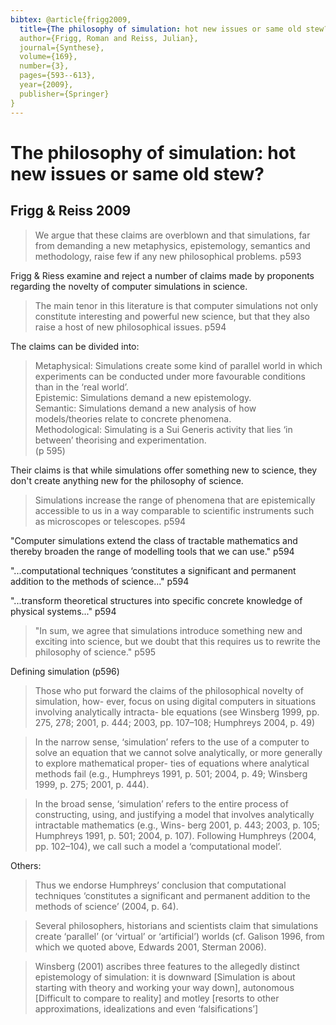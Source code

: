 ```yaml
---
bibtex: @article{frigg2009,
  title={The philosophy of simulation: hot new issues or same old stew?},
  author={Frigg, Roman and Reiss, Julian},
  journal={Synthese},
  volume={169},
  number={3},
  pages={593--613},
  year={2009},
  publisher={Springer}
}
---
```


# The philosophy of simulation: hot new issues or same old stew?

## Frigg & Reiss 2009

> We argue that these claims are overblown and that simulations, far from demanding a new metaphysics, epistemology, semantics and methodology, raise few if any new philosophical problems. p593

Frigg & Riess examine and reject a number of claims made by proponents regarding the novelty of computer simulations in science.  

>  The main tenor in this literature is that computer simulations not only constitute interesting and powerful new science, but that they also raise a host of new philosophical issues. p594

The claims can be divided into: 

> Metaphysical: Simulations create some kind of parallel world in which experiments can be conducted under more favourable conditions than in the ‘real world’.   
> Epistemic: Simulations demand a new epistemology.  
> Semantic: Simulations demand a new analysis of how models/theories relate to concrete phenomena.  
> Methodological: Simulating is a Sui Generis activity that lies ‘in between’ theorising and experimentation.  
> (p 595)

Their claims is that while simulations offer something new to science, they don't create anything new for the philosophy of science.

> Simulations increase the range of phenomena that are epistemically accessible to us in a way comparable to scientific instruments such as microscopes or telescopes. p594

"Computer simulations extend the class of tractable mathematics and thereby broaden the range of modelling tools that we can use." p594

"...computational techniques ‘constitutes a significant and permanent addition to the methods of science..." p594

"...transform theoretical structures into specific concrete knowledge of physical systems..." p594

> "In sum, we agree that simulations introduce something new and exciting into science, but we doubt that this requires us to rewrite the philosophy of science." p595

Defining simulation  (p596)

> Those who put forward the claims of the philosophical novelty of simulation, how- ever, focus on using digital computers in situations involving analytically intracta- ble equations (see Winsberg 1999, pp. 275, 278; 2001, p. 444; 2003, pp. 107–108; Humphreys 2004, p. 49)

> In the narrow sense, ‘simulation’ refers to the use of a computer to solve an equation that we cannot solve analytically, or more generally to explore mathematical proper- ties of equations where analytical methods fail (e.g., Humphreys 1991, p. 501; 2004, p. 49; Winsberg 1999, p. 275; 2001, p. 444).

> In the broad sense, ‘simulation’ refers to the entire process of constructing, using, and justifying a model that involves analytically intractable mathematics (e.g., Wins- berg 2001, p. 443; 2003, p. 105; Humphreys 1991, p. 501; 2004, p. 107). Following Humphreys (2004, pp. 102–104), we call such a model a ‘computational model’.

Others:

> Thus we endorse Humphreys’ conclusion that computational techniques ‘constitutes a significant and permanent addition to the methods of science’ (2004, p. 64).

> Several philosophers, historians and scientists claim that simulations create ‘parallel’ (or ‘virtual’ or ‘artificial’) worlds (cf. Galison 1996, from which we quoted above, Edwards 2001, Sterman 2006). 

> Winsberg (2001) ascribes three features to the allegedly distinct epistemology of simulation: it is downward [Simulation is about starting with theory and working your way down], autonomous [Difficult to compare to reality] and motley [resorts to other approximations, idealizations and even ‘falsifications’]
